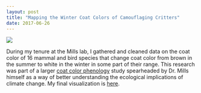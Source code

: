 ```yaml
---
layout: post
title: "Mapping the Winter Coat Colors of Camouflaging Critters"
date: 2017-06-26
---
```

<img class="post" src="https://c1.staticflickr.com/2/1581/24576551443_f082234f98_b.jpg"/>
 
During my tenure at the Mills lab, I gathered and cleaned data on the coat color of 16 mammal and bird species that change coat color from brown in the summer to white in the winter in some part of their range. This research was part of a larger [coat color phenology](http://www.umt.edu/research/millslab/coat.php) study spearheaded by Dr. Mills himself as a way of better understanding the ecological implications of climate change. My final visualization is [here](https://public.tableau.com/profile/kairsten.fay#!/vizhome/CoatColorPhenology/Dashboard1).


